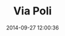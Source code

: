 --- 
layout: entry
category: notebook
excerpt:
title: Via Poli
location: Rome, Italy
date_taken: Circa April 2014
camera: Leica M3
lens: Leitz Summicron 50mm f/2
date: 2014-09-27 12:00:36
tags: [20 to 40 years, 50mm, african, black, buttons, bw, coat, expression, film, hand, hotel, leica m3, man, reception, scan, trix400, uniform]
image: GRS-20140926-124456
---